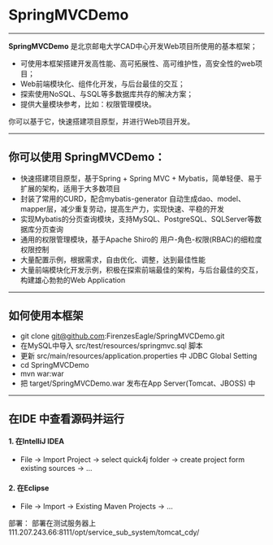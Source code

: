 # SpringMVCDemo

------

**SpringMVCDemo** 是北京邮电大学CAD中心开发Web项目所使用的基本框架；

* 可使用本框架搭建开发高性能、高可拓展性、高可维护性，高安全性的web项目；
* Web前端模块化、组件化开发，与后台最佳的交互；
* 探索使用NoSQL、与SQL等多数据库共存的解决方案；
* 提供大量模块参考，比如：权限管理模块。

你可以基于它，快速搭建项目原型，并进行Web项目开发。

------

## 你可以使用 **SpringMVCDemo**：

* 快速搭建项目原型，基于Spring + Spring MVC + Mybatis，简单轻便、易于扩展的架构，适用于大多数项目
* 封装了常用的CURD，配合mybatis-generator 自动生成dao、model、mapper层，减少重复劳动，提高生产力，实现快速、平稳的开发
* 实现Mybatis的分页查询模块，支持MySQL、PostgreSQL、SQLServer等数据库分页查询
* 通用的权限管理模块，基于Apache Shiro的 用户-角色-权限(RBAC)的细粒度权限控制
* 大量配置示例，根据需求，自由优化、调整，达到最佳性能
* 大量前端模块化开发示例，积极在探索前端最佳的架构，与后台最佳的交互，构建雄心勃勃的Web Application

------

## 如何使用本框架
* git clone git@github.com:FirenzesEagle/SpringMVCDemo.git
* 在MySQL中导入 src/test/resources/springmvc.sql 脚本
* 更新 src/main/resources/application.properties 中 JDBC Global Setting
* cd SpringMVCDemo
* mvn war:war 
* 把 target/SpringMVCDemo.war 发布在App Server(Tomcat、JBOSS) 中

------

## 在IDE 中查看源码并运行
#### 1. 在IntelliJ IDEA
* File -> Import Project -> select quick4j folder -> create project form existing sources -> ...

#### 2. 在Eclipse
* File -> Import -> Existing Maven Projects -> ...



部署：
部署在测试服务器上  111.207.243.66:8111/opt/service_sub_system/tomcat_cdy/


